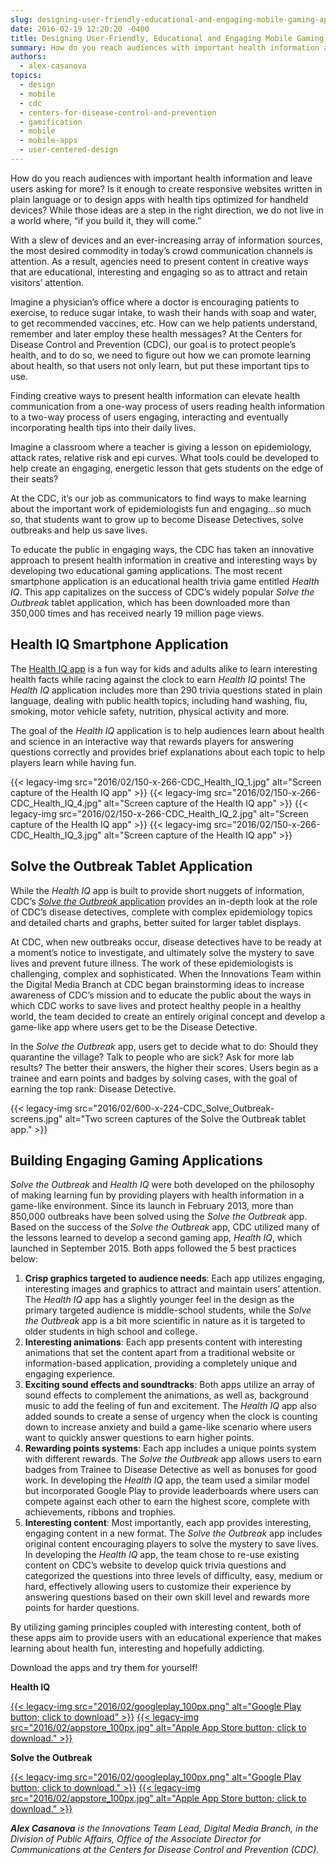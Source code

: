 ```yaml
---
slug: designing-user-friendly-educational-and-engaging-mobile-gaming-apps
date: 2016-02-19 12:20:20 -0400
title: Designing User-Friendly, Educational and Engaging Mobile Gaming Apps
summary: How do you reach audiences with important health information and leave users asking for more? Is it enough to create responsive websites written in plain language or to design apps with health tips optimized for handheld devices? While those ideas are a step in the right direction, we do not live in a world where,
authors:
  - alex-casanova
topics:
  - design
  - mobile
  - cdc
  - centers-for-disease-control-and-prevention
  - gamification
  - mobile
  - mobile-apps
  - user-centered-design
---
```


How do you reach audiences with important health information and leave users asking for more? Is it enough to create responsive websites written in plain language or to design apps with health tips optimized for handheld devices? While those ideas are a step in the right direction, we do not live in a world where, “if you build it, they will come.”

With a slew of devices and an ever-increasing array of information sources, the most desired commodity in today’s crowd communication channels is attention. As a result, agencies need to present content in creative ways that are educational, interesting and engaging so as to attract and retain visitors’ attention.

Imagine a physician’s office where a doctor is encouraging patients to exercise, to reduce sugar intake, to wash their hands with soap and water, to get recommended vaccines, etc. How can we help patients understand, remember and later employ these health messages? At the Centers for Disease Control and Prevention (CDC), our goal is to protect people’s health, and to do so, we need to figure out how we can promote learning about health, so that users not only learn, but put these important tips to use.

Finding creative ways to present health information can elevate health communication from a one-way process of users reading health information to a two-way process of users engaging, interacting and eventually incorporating health tips into their daily lives.

Imagine a classroom where a teacher is giving a lesson on epidemiology, attack rates, relative risk and epi curves. What tools could be developed to help create an engaging, energetic lesson that gets students on the edge of their seats?

At the CDC, it’s our job as communicators to find ways to make learning about the important work of epidemiologists fun and engaging…so much so, that students want to grow up to become Disease Detectives, solve outbreaks and help us save lives.

To educate the public in engaging ways, the CDC has taken an innovative approach to present health information in creative and interesting ways by developing two educational gaming applications. The most recent smartphone application is an educational health trivia game entitled _Health IQ_. This app capitalizes on the success of CDC’s widely popular _Solve the Outbreak_ tablet application, which has been downloaded more than 350,000 times and has received nearly 19 million page views.

## Health IQ Smartphone Application

The [Health IQ app](http://www.cdc.gov/mobile/applications/healthiq/) is a fun way for kids and adults alike to learn interesting health facts while racing against the clock to earn _Health IQ_ points! The _Health IQ_ application includes more than 290 trivia questions stated in plain language, dealing with public health topics, including hand washing, flu, smoking, motor vehicle safety, nutrition, physical activity and more.

The goal of the _Health IQ_ application is to help audiences learn about health and science in an interactive way that rewards players for answering questions correctly and provides brief explanations about each topic to help players learn while having fun.

{{< legacy-img src="2016/02/150-x-266-CDC_Health_IQ_1.jpg" alt="Screen capture of the Health IQ app" >}} {{< legacy-img src="2016/02/150-x-266-CDC_Health_IQ_4.jpg" alt="Screen capture of the Health IQ app" >}}
{{< legacy-img src="2016/02/150-x-266-CDC_Health_IQ_2.jpg" alt="Screen capture of the Health IQ app" >}} {{< legacy-img src="2016/02/150-x-266-CDC_Health_IQ_3.jpg" alt="Screen capture of the Health IQ app" >}}

## Solve the Outbreak Tablet Application

While the _Health IQ_ app is built to provide short nuggets of information, CDC’s [_Solve the Outbreak_ application](http://www.cdc.gov/mobile/applications/sto/index.html) provides an in-depth look at the role of CDC’s disease detectives, complete with complex epidemiology topics and detailed charts and graphs, better suited for larger tablet displays.

At CDC, when new outbreaks occur, disease detectives have to be ready at a moment’s notice to investigate, and ultimately solve the mystery to save lives and prevent future illness. The work of these epidemiologists is challenging, complex and sophisticated. When the Innovations Team within the Digital Media Branch at CDC began brainstorming ideas to increase awareness of CDC’s mission and to educate the public about the ways in which CDC works to save lives and protect healthy people in a healthy world, the team decided to create an entirely original concept and develop a game-like app where users get to be the Disease Detective.

In the _Solve the Outbreak_ app, users get to decide what to do: Should they quarantine the village? Talk to people who are sick? Ask for more lab results? The better their answers, the higher their scores. Users begin as a trainee and earn points and badges by solving cases, with the goal of earning the top rank: Disease Detective.

{{< legacy-img src="2016/02/600-x-224-CDC_Solve_Outbreak-screens.jpg" alt="Two screen captures of the Solve the Outbreak tablet app." >}}

## Building Engaging Gaming Applications
_Solve the Outbreak_ and _Health IQ_ were both developed on the philosophy of making learning fun by providing players with health information in a game-like environment. Since its launch in February 2013, more than 850,000 outbreaks have been solved using the _Solve the Outbreak_ app. Based on the success of the _Solve the Outbreak_ app, CDC utilized many of the lessons learned to develop a second gaming app, _Health IQ_, which launched in September 2015. Both apps followed the 5 best practices below:

  1. **Crisp graphics targeted to audience needs**: Each app utilizes engaging, interesting images and graphics to attract and maintain users’ attention. The _Health IQ_ app has a slightly younger feel in the design as the primary targeted audience is middle-school students, while the _Solve the Outbreak_ app is a bit more scientific in nature as it is targeted to older students in high school and college.
  2. **Interesting animations**: Each app presents content with interesting animations that set the content apart from a traditional website or information-based application, providing a completely unique and engaging experience.
  3. **Exciting sound effects and soundtracks**: Both apps utilize an array of sound effects to complement the animations, as well as, background music to add the feeling of fun and excitement. The _Health IQ_ app also added sounds to create a sense of urgency when the clock is counting down to increase anxiety and build a game-like scenario where users want to quickly answer questions to earn higher points.
  4. **Rewarding points systems**: Each app includes a unique points system with different rewards. The _Solve the Outbreak_ app allows users to earn badges from Trainee to Disease Detective as well as bonuses for good work. In developing the _Health IQ_ app, the team used a similar model but incorporated Google Play to provide leaderboards where users can compete against each other to earn the highest score, complete with achievements, ribbons and trophies.
  5. **Interesting content**: Most importantly, each app provides interesting, engaging content in a new format. The _Solve the Outbreak_ app includes original content encouraging players to solve the mystery to save lives. In developing the _Health IQ_ app, the team chose to re-use existing content on CDC’s website to develop quick trivia questions and categorized the questions into three levels of difficulty, easy, medium or hard, effectively allowing users to customize their experience by answering questions based on their own skill level and rewards more points for harder questions.

By utilizing gaming principles coupled with interesting content, both of these apps aim to provide users with an educational experience that makes learning about health fun, interesting and hopefully addicting.

Download the apps and try them for yourself!

**Health IQ**

[{{< legacy-img src="2016/02/googleplay_100px.png" alt="Google Play button; click to download" >}}](https://play.google.com/store/apps/details?id=gov.cdc.healthiq) [{{< legacy-img src="2016/02/appstore_100px.jpg" alt="Apple App Store button; click to download." >}}](https://itunes.apple.com/us/app/cdc-health-iq/id885605342?mt=8)

**Solve the Outbreak**

[{{< legacy-img src="2016/02/googleplay_100px.png" alt="Google Play button; click to download." >}}](https://play.google.com/store/apps/details?id=gov.cdc.sto) [{{< legacy-img src="2016/02/appstore_100px.jpg" alt="Apple App Store button; click to download." >}}](https://itunes.apple.com/us/app/solve-the-outbreak/id592485067?mt=8)

_**Alex Casanova** is the Innovations Team Lead, Digital Media Branch, in the Division of Public Affairs, Office of the Associate Director for Communications at the Centers for Disease Control and Prevention (CDC)._
